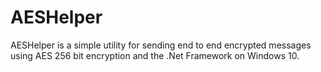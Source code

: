 # AESHelper
AESHelper is a simple utility for sending end to end encrypted messages using AES 256 bit encryption and the .Net Framework on Windows 10.
